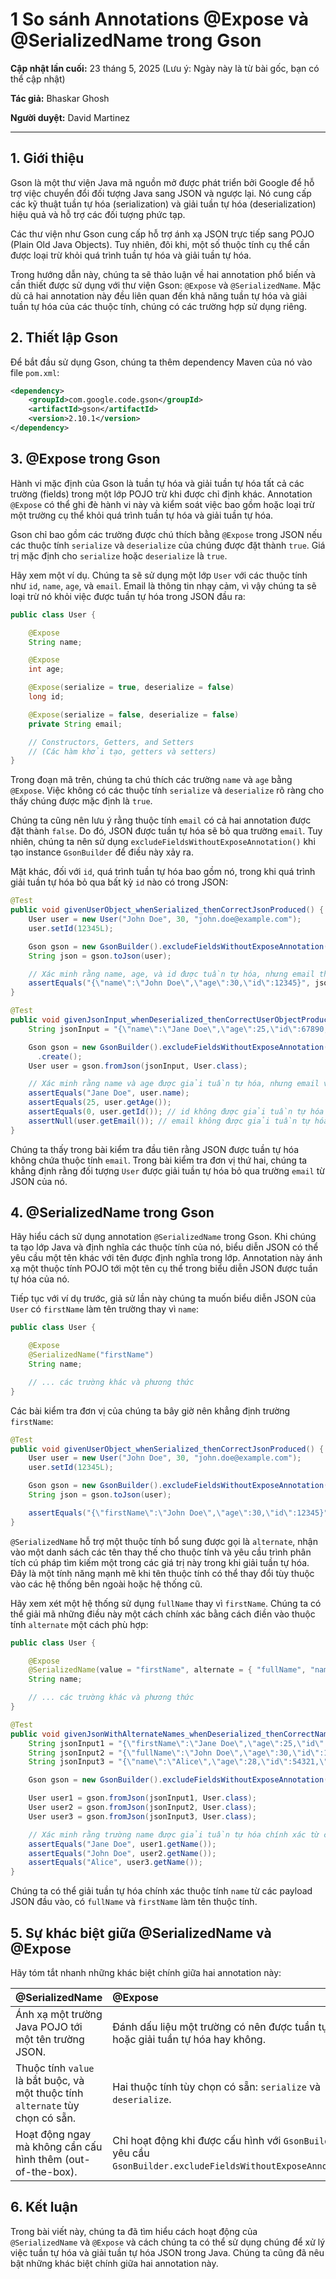 
# 1 So sánh Annotations @Expose và @SerializedName trong Gson

**Cập nhật lần cuối:** 23 tháng 5, 2025 (Lưu ý: Ngày này là từ bài gốc, bạn có thể cập nhật)

**Tác giả:** Bhaskar Ghosh

**Người duyệt:** David Martinez

---

## 1. Giới thiệu

Gson là một thư viện Java mã nguồn mở được phát triển bởi Google để hỗ trợ việc chuyển đổi đối tượng Java sang JSON và ngược lại. Nó cung cấp các kỹ thuật tuần tự hóa (serialization) và giải tuần tự hóa (deserialization) hiệu quả và hỗ trợ các đối tượng phức tạp.

Các thư viện như Gson cung cấp hỗ trợ ánh xạ JSON trực tiếp sang POJO (Plain Old Java Objects). Tuy nhiên, đôi khi, một số thuộc tính cụ thể cần được loại trừ khỏi quá trình tuần tự hóa và giải tuần tự hóa.

Trong hướng dẫn này, chúng ta sẽ thảo luận về hai annotation phổ biến và cần thiết được sử dụng với thư viện Gson: `@Expose` và `@SerializedName`. Mặc dù cả hai annotation này đều liên quan đến khả năng tuần tự hóa và giải tuần tự hóa của các thuộc tính, chúng có các trường hợp sử dụng riêng.

## 2. Thiết lập Gson

Để bắt đầu sử dụng Gson, chúng ta thêm dependency Maven của nó vào file `pom.xml`:

```xml
<dependency>
    <groupId>com.google.code.gson</groupId>
    <artifactId>gson</artifactId>
    <version>2.10.1</version>
</dependency>
```

## 3. @Expose trong Gson

Hành vi mặc định của Gson là tuần tự hóa và giải tuần tự hóa tất cả các trường (fields) trong một lớp POJO trừ khi được chỉ định khác. Annotation `@Expose` có thể ghi đè hành vi này và kiểm soát việc bao gồm hoặc loại trừ một trường cụ thể khỏi quá trình tuần tự hóa và giải tuần tự hóa.

Gson chỉ bao gồm các trường được chú thích bằng `@Expose` trong JSON nếu các thuộc tính `serialize` và `deserialize` của chúng được đặt thành `true`. Giá trị mặc định cho `serialize` hoặc `deserialize` là `true`.

Hãy xem một ví dụ. Chúng ta sẽ sử dụng một lớp `User` với các thuộc tính như `id`, `name`, `age`, và `email`. Email là thông tin nhạy cảm, vì vậy chúng ta sẽ loại trừ nó khỏi việc được tuần tự hóa trong JSON đầu ra:

```java
public class User {

    @Expose
    String name;

    @Expose
    int age;

    @Expose(serialize = true, deserialize = false)
    long id;

    @Expose(serialize = false, deserialize = false)
    private String email;

    // Constructors, Getters, and Setters
    // (Các hàm khởi tạo, getters và setters)
}
```

Trong đoạn mã trên, chúng ta chú thích các trường `name` và `age` bằng `@Expose`. Việc không có các thuộc tính `serialize` và `deserialize` rõ ràng cho thấy chúng được mặc định là `true`.

Chúng ta cũng nên lưu ý rằng thuộc tính `email` có cả hai annotation được đặt thành `false`. Do đó, JSON được tuần tự hóa sẽ bỏ qua trường `email`. Tuy nhiên, chúng ta nên sử dụng `excludeFieldsWithoutExposeAnnotation()` khi tạo instance `GsonBuilder` để điều này xảy ra.

Mặt khác, đối với `id`, quá trình tuần tự hóa bao gồm nó, trong khi quá trình giải tuần tự hóa bỏ qua bất kỳ `id` nào có trong JSON:

```java
@Test
public void givenUserObject_whenSerialized_thenCorrectJsonProduced() {
    User user = new User("John Doe", 30, "john.doe@example.com");
    user.setId(12345L);

    Gson gson = new GsonBuilder().excludeFieldsWithoutExposeAnnotation().create();
    String json = gson.toJson(user);

    // Xác minh rằng name, age, và id được tuần tự hóa, nhưng email thì không
    assertEquals("{\"name\":\"John Doe\",\"age\":30,\"id\":12345}", json);
}

@Test
public void givenJsonInput_whenDeserialized_thenCorrectUserObjectProduced() {
    String jsonInput = "{\"name\":\"Jane Doe\",\"age\":25,\"id\":67890,\"email\":\"jane.doe@example.com\"}";

    Gson gson = new GsonBuilder().excludeFieldsWithoutExposeAnnotation()
      .create();
    User user = gson.fromJson(jsonInput, User.class);

    // Xác minh rằng name và age được giải tuần tự hóa, nhưng email và id thì không
    assertEquals("Jane Doe", user.name);
    assertEquals(25, user.getAge());
    assertEquals(0, user.getId()); // id không được giải tuần tự hóa
    assertNull(user.getEmail()); // email không được giải tuần tự hóa
}
```

Chúng ta thấy trong bài kiểm tra đầu tiên rằng JSON được tuần tự hóa không chứa thuộc tính `email`. Trong bài kiểm tra đơn vị thứ hai, chúng ta khẳng định rằng đối tượng `User` được giải tuần tự hóa bỏ qua trường `email` từ JSON của nó.

## 4. @SerializedName trong Gson

Hãy hiểu cách sử dụng annotation `@SerializedName` trong Gson. Khi chúng ta tạo lớp Java và định nghĩa các thuộc tính của nó, biểu diễn JSON có thể yêu cầu một tên khác với tên được định nghĩa trong lớp. Annotation này ánh xạ một thuộc tính POJO tới một tên cụ thể trong biểu diễn JSON được tuần tự hóa của nó.

Tiếp tục với ví dụ trước, giả sử lần này chúng ta muốn biểu diễn JSON của `User` có `firstName` làm tên trường thay vì `name`:

```java
public class User {

    @Expose
    @SerializedName("firstName")
    String name;

    // ... các trường khác và phương thức
}
```

Các bài kiểm tra đơn vị của chúng ta bây giờ nên khẳng định trường `firstName`:

```java
@Test
public void givenUserObject_whenSerialized_thenCorrectJsonProduced() {
    User user = new User("John Doe", 30, "john.doe@example.com");
    user.setId(12345L);

    Gson gson = new GsonBuilder().excludeFieldsWithoutExposeAnnotation().create();
    String json = gson.toJson(user);

    assertEquals("{\"firstName\":\"John Doe\",\"age\":30,\"id\":12345}", json);
}
```

`@SerializedName` hỗ trợ một thuộc tính bổ sung được gọi là `alternate`, nhận vào một danh sách các tên thay thế cho thuộc tính và yêu cầu trình phân tích cú pháp tìm kiếm một trong các giá trị này trong khi giải tuần tự hóa. Đây là một tính năng mạnh mẽ khi tên thuộc tính có thể thay đổi tùy thuộc vào các hệ thống bên ngoài hoặc hệ thống cũ.

Hãy xem xét một hệ thống sử dụng `fullName` thay vì `firstName`. Chúng ta có thể giải mã những điều này một cách chính xác bằng cách điền vào thuộc tính `alternate` một cách phù hợp:

```java
public class User {

    @Expose
    @SerializedName(value = "firstName", alternate = { "fullName", "name" })
    String name;

    // ... các trường khác và phương thức
}
```

```java
@Test
public void givenJsonWithAlternateNames_whenDeserialized_thenCorrectNameFieldMapped() {
    String jsonInput1 = "{\"firstName\":\"Jane Doe\",\"age\":25,\"id\":67890,\"email\":\"jane.doe@example.com\"}";
    String jsonInput2 = "{\"fullName\":\"John Doe\",\"age\":30,\"id\":12345,\"email\":\"john.doe@example.com\"}";
    String jsonInput3 = "{\"name\":\"Alice\",\"age\":28,\"id\":54321,\"email\":\"alice@example.com\"}";

    Gson gson = new GsonBuilder().excludeFieldsWithoutExposeAnnotation().create();

    User user1 = gson.fromJson(jsonInput1, User.class);
    User user2 = gson.fromJson(jsonInput2, User.class);
    User user3 = gson.fromJson(jsonInput3, User.class);

    // Xác minh rằng trường name được giải tuần tự hóa chính xác từ các tên trường JSON khác nhau
    assertEquals("Jane Doe", user1.getName());
    assertEquals("John Doe", user2.getName());
    assertEquals("Alice", user3.getName());
}
```

Chúng ta có thể giải tuần tự hóa chính xác thuộc tính `name` từ các payload JSON đầu vào, có `fullName` và `firstName` làm tên thuộc tính.

## 5. Sự khác biệt giữa @SerializedName và @Expose

Hãy tóm tắt nhanh những khác biệt chính giữa hai annotation này:

| @SerializedName                                                                 | @Expose                                                                                      |
| :------------------------------------------------------------------------------ | :------------------------------------------------------------------------------------------- |
| Ánh xạ một trường Java POJO tới một tên trường JSON.                             | Đánh dấu liệu một trường có nên được tuần tự hóa hoặc giải tuần tự hóa hay không.              |
| Thuộc tính `value` là bắt buộc, và một thuộc tính `alternate` tùy chọn có sẵn. | Hai thuộc tính tùy chọn có sẵn: `serialize` và `deserialize`.                                |
| Hoạt động ngay mà không cần cấu hình thêm (out-of-the-box).                     | Chỉ hoạt động khi được cấu hình với `GsonBuilder` và yêu cầu `GsonBuilder.excludeFieldsWithoutExposeAnnotation()`. |

## 6. Kết luận

Trong bài viết này, chúng ta đã tìm hiểu cách hoạt động của `@SerializedName` và `@Expose` và cách chúng ta có thể sử dụng chúng để xử lý việc tuần tự hóa và giải tuần tự hóa JSON trong Java. Chúng ta cũng đã nêu bật những khác biệt chính giữa hai annotation này.
```
